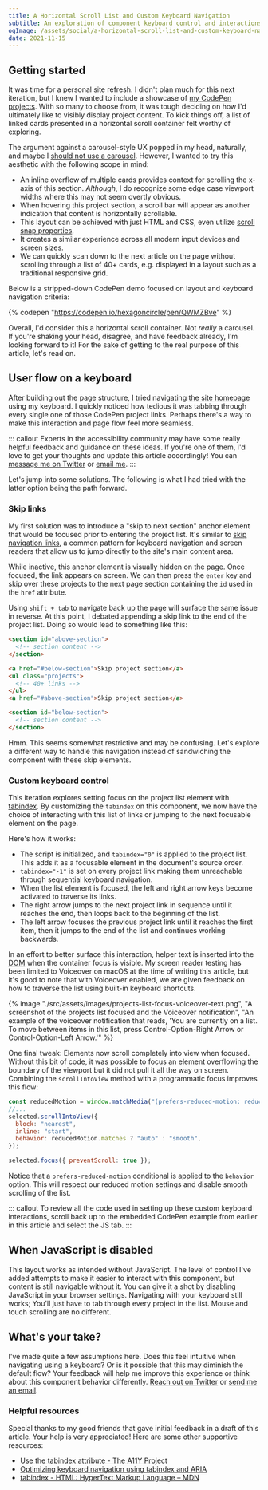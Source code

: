 ```yaml
---
title: A Horizontal Scroll List and Custom Keyboard Navigation
subtitle: An exploration of component keyboard control and interactions with large sections of focusable content.
ogImage: /assets/social/a-horizontal-scroll-list-and-custom-keyboard-navigation.png
date: 2021-11-15
---
```


## Getting started

It was time for a personal site refresh. I didn't plan much for this next iteration, but I knew I wanted to include a showcase of [my CodePen projects](https://codepen.io/hexagoncircle). With so many to choose from, it was tough deciding on how I'd ultimately like to visibly display project content. To kick things off, a list of linked cards presented in a horizontal scroll container felt worthy of exploring.

The argument against a carousel-style UX popped in my head, naturally, and maybe I [should not use a carousel](https://shouldiuseacarousel.com/). However, I wanted to try this aesthetic with the following scope in mind:

- An inline overflow of multiple cards provides context for scrolling the x-axis of this section. _Although_, I do recognize some edge case viewport widths where this may not seem overtly obvious.
- When hovering this project section, a scroll bar will appear as another indication that content is horizontally scrollable.
- This layout can be achieved with just HTML and CSS, even utilize [scroll snap properties](https://developer.mozilla.org/en-US/docs/Web/CSS/CSS_Scroll_Snap).
- It creates a similar experience across all modern input devices and screen sizes.
- We can quickly scan down to the next article on the page without scrolling through a list of 40+ cards, e.g. displayed in a layout such as a traditional responsive grid.

Below is a stripped-down CodePen demo focused on layout and keyboard navigation criteria:

{% codepen "https://codepen.io/hexagoncircle/pen/QWMZBve" %}

Overall, I'd consider this a horizontal scroll container. Not _really_ a carousel. If you're shaking your head, disagree, and have feedback already, I'm looking forward to it! For the sake of getting to the real purpose of this article, let's read on.

## User flow on a keyboard

After building out the page structure, I tried navigating [the site homepage](/) using my keyboard. I quickly noticed how tedious it was tabbing through every single one of those CodePen project links. Perhaps there's a way to make this interaction and page flow feel more seamless.

::: callout
Experts in the accessibility community may have some really helpful feedback and guidance on these ideas. If you're one of them, I'd love to get your thoughts and update this article accordingly! You can [message me on Twitter](https://twitter.com/hexagoncircle) or <a href="{% mailToPath title %}" target="_blank" rel="noopener">email me</a>.
:::

Let's jump into some solutions. The following is what I had tried with the latter option being the path forward.

### Skip links

My first solution was to introduce a "skip to next section" anchor element that would be focused prior to entering the project list. It's similar to [skip navigation links](https://www.a11ymatters.com/pattern/skip-link/), a common pattern for keyboard navigation and screen readers that allow us to jump directly to the site's main content area.

While inactive, this anchor element is visually hidden on the page. Once focused, the link appears on screen. We can then press the `enter` key and skip over these projects to the next page section containing the `id` used in the `href` attribute.

Using `shift + tab` to navigate back up the page will surface the same issue in reverse. At this point, I debated appending a skip link to the end of the project list. Doing so would lead to something like this:

```html
<section id="above-section">
  <!-- section content -->
</section>

<a href="#below-section">Skip project section</a>
<ul class="projects">
  <!-- 40+ links -->
</ul>
<a href="#above-section">Skip project section</a>

<section id="below-section">
  <!-- section content -->
</section>
```

Hmm. This seems somewhat restrictive and may be confusing. Let's explore a different way to handle this navigation instead of sandwiching the component with these skip elements.

### Custom keyboard control

This iteration explores setting focus on the project list element with [tabindex](https://www.a11yproject.com/posts/2021-01-28-how-to-use-the-tabindex-attribute/). By customizing the `tabindex` on this component, we now have the choice of interacting with this list of links or jumping to the next focusable element on the page.

Here's how it works:

- The script is initialized, and `tabindex="0"` is applied to the project list. This adds it as a focusable element in the document's source order.
- `tabindex="-1"` is set on every project link making them unreachable through sequential keyboard navigation.
- When the list element is focused, the left and right arrow keys become activated to traverse its links.
- The right arrow jumps to the next project link in sequence until it reaches the end, then loops back to the beginning of the list.
- The left arrow focuses the previous project link until it reaches the first item, then it jumps to the end of the list and continues working backwards.

In an effort to better surface this interaction, helper text is inserted into the <abbr title="Document Object Model">DOM</abbr> when the container focus is visible. My screen reader testing has been limited to Voiceover on macOS at the time of writing this article, but it's good to note that with Voiceover enabled, we are given feedback on how to traverse the list using built-in keyboard shortcuts.

{% image "./src/assets/images/projects-list-focus-voiceover-text.png", "A screenshot of the projects list focused and the Voiceover notification", "An example of the voiceover notification that reads, 'You are currently on a list. To move between items in this list, press Control-Option-Right Arrow or Control-Option-Left Arrow.'" %}

One final tweak: Elements now scroll completely into view when focused. Without this bit of code, it was possible to focus an element overflowing the boundary of the viewport but it did not pull it all the way on screen. Combining the `scrollIntoView` method with a programmatic focus improves this flow:

```js
const reducedMotion = window.matchMedia("(prefers-reduced-motion: reduce)");
//...
selected.scrollIntoView({
  block: "nearest",
  inline: "start",
  behavior: reducedMotion.matches ? "auto" : "smooth",
});

selected.focus({ preventScroll: true });
```

Notice that a `prefers-reduced-motion` conditional is applied to the `behavior` option. This will respect our reduced motion settings and disable smooth scrolling of the list.

::: callout
To review all the code used in setting up these custom keyboard interactions, scroll back up to the embedded CodePen example from earlier in this article and select the JS tab.
:::

## When JavaScript is disabled

This layout works as intended without JavaScript. The level of control I've added attempts to make it easier to interact with this component, but content is still navigable without it. You can give it a shot by disabling JavaScript in your browser settings. Navigating with your keyboard still works; You'll just have to tab through every project in the list. Mouse and touch scrolling are no different.

## What's your take?

I've made quite a few assumptions here. Does this feel intuitive when navigating using a keyboard? Or is it possible that this may diminish the default flow? Your feedback will help me improve this experience or think about this component behavior differently. [Reach out on Twitter](https://twitter.com/hexagoncircle) or <a href="{% mailToPath title %}" target="_blank" rel="noopener">send me an email</a>.

### Helpful resources

Special thanks to my good friends that gave initial feedback in a draft of this article. Your help is very appreciated! Here are some other supportive resources:

- [Use the tabindex attribute - The A11Y Project](https://www.a11yproject.com/posts/2021-01-28-how-to-use-the-tabindex-attribute/)
- [Optimizing keyboard navigation using tabindex and ARIA](https://www.sarasoueidan.com/blog/keyboard-friendlier-article-listings/)
- [tabindex - HTML: HyperText Markup Language – MDN](https://developer.mozilla.org/en-US/docs/Web/HTML/Global_attributes/tabindex)
